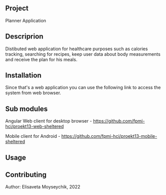 ## Project
Planner Application

## Descriprion
Distibuted web application for healthcare purposes such as calories tracking, searching for recipes, keep user data about body measurements and receive the plan for his meals.

## Installation
Since that's a web application you can use the following link to access the system from web browser.

## Sub modules
Angular Web client for desktop browser - https://github.com/fpmi-hci/proekt13-web-sheltered

Mobile client for Android - https://github.com/fpmi-hci/proekt13-mobile-sheltered

## Usage

## Contributing
Author: Elisaveta Moyseychik, 2022
